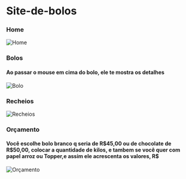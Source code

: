 # Site-de-bolos

<h3>Home</h3>

![Home](https://user-images.githubusercontent.com/66811308/138015569-a8f7006f-d14c-4283-846e-0fcb5b144dd1.jpg)


<h3>Bolos</h3>

<h4>Ao passar o mouse em cima do bolo, ele te mostra os detalhes</h4>

![Bolo](https://user-images.githubusercontent.com/66811308/138015584-2df5c0e2-0996-4188-83f7-1c950d02e149.jpg)


<h3>Recheios</h3>

![Recheios](https://user-images.githubusercontent.com/66811308/138015596-44059fde-cbeb-42a3-a500-90bf065ba5cb.jpg)


<h3>Orçamento</h3>

<h4>Você escolhe bolo branco q seria de R$45,00 ou de chocolate de R$50,00, colocar a quantidade de kilos, e tambem se você quer com papel arroz ou Topper,e assim ele acrescenta os valores, R$ </h4>

![Orçamento](https://user-images.githubusercontent.com/66811308/138015605-b591652e-fab8-4117-8dbd-3b90c0718f1c.jpg)
